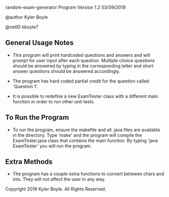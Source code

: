 random-exam-generator Program Version 1.2 03/09/2018

@author Kyler Boyle

@netID kboyle7

## General Usage Notes

- This program will print hardcoded questions and answers and will prompt for user input after each
  question. Multiple choice questions should be answered by typing in the corresponding letter and
  short answer questions should be answered accordingly.

- The program has hard coded partial credit for the question called 'Question 1'.

- It is possible to redefine a new ExamTester class with a different main function in order
  to run other unit tests.


## To Run the Program

- To run the program, ensure the makefile and all .java files are available in
  the directory. Type 'make' and the program will compile the ExamTester.java class
  that contains the main function. By typing 'java ExamTester' you will run the program.

## Extra Methods

- The program has a couple extra functions to convert between chars and ints. They will not affect
  the user in any way.

Copyright 2018 Kyler Boyle. All Rights Reserved.
